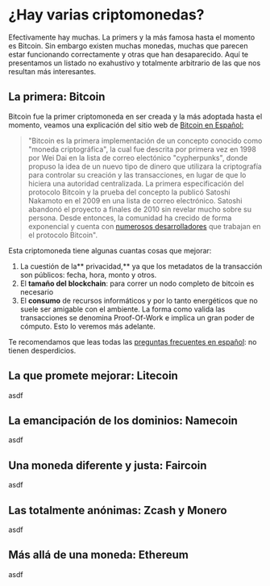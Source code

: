 # ¿Hay varias criptomonedas?

Efectivamente hay muchas. La primers y la más famosa hasta el momento es Bitcoin. Sin embargo existen muchas monedas, muchas que parecen estar funcionando correctamente y otras que han desaparecido. Aquí te presentamos un listado no exahustivo y totalmente arbitrario de las que nos resultan más interesantes.

## La primera: Bitcoin

Bitcoin fue la primer criptomoneda en ser creada y la más adoptada hasta el momento, veamos una explicación del sitio web de  [Bitcoin en Español: ](https://bitcoin.org/es/faq)

> "Bitcoin es la primera implementación de un concepto conocido como "moneda criptográfica", la cual fue descrita por primera vez en 1998 por Wei Dai en la lista de correo electónico "cypherpunks", donde propuso la idea de un nuevo tipo de dinero que utilizara la criptografía para controlar su creación y las transacciones, en lugar de que lo hiciera una autoridad centralizada. La primera especificación del protocolo Bitcoin y la prueba del concepto la publicó Satoshi Nakamoto en el 2009 en una lista de correo electrónico. Satoshi abandonó el proyecto a finales de 2010 sin revelar mucho sobre su persona. Desde entonces, la comunidad ha crecido de forma exponencial y cuenta con [numerosos desarrolladores](https://bitcoin.org/es/desarrollo) que trabajan en el protocolo Bitcoin".

Esta criptomoneda tiene algunas cuantas cosas que mejorar:

1. La cuestión de la** privacidad,** ya que los metadatos de la transacción son públicos: fecha, hora, monto y otros. 
2. El **tamaño del blockchain**: para correr un nodo completo de bitcoin es necesario 
3. El **consumo** de recursos informáticos y por lo tanto energéticos que no suele ser amigable con el ambiente. La forma como valida las transacciones se denomina Proof-Of-Work e implica un gran poder de cómputo. Esto lo veremos más adelante. 

Te recomendamos que leas todas las [preguntas frecuentes en español](https://bitcoin.org/es/faq): no tienen desperdicios. 

## La que promete mejorar: Litecoin

asdf

## La emancipación de los dominios: Namecoin

asdf

## Una moneda diferente y justa: Faircoin

asdf

## Las totalmente anónimas: Zcash y Monero

asdf

## Más allá de una moneda: Ethereum

asdf

